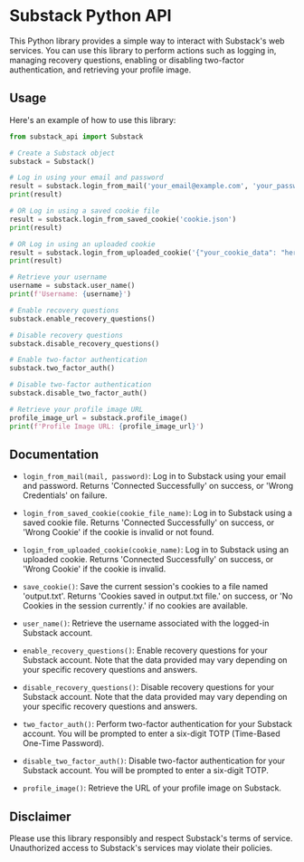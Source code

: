 # Substack Python API

This Python library provides a simple way to interact with Substack's web services. You can use this library to perform actions such as logging in, managing recovery questions, enabling or disabling two-factor authentication, and retrieving your profile image.


## Usage

Here's an example of how to use this library:

```python
from substack_api import Substack

# Create a Substack object
substack = Substack()

# Log in using your email and password
result = substack.login_from_mail('your_email@example.com', 'your_password')
print(result)

# OR Log in using a saved cookie file
result = substack.login_from_saved_cookie('cookie.json')
print(result)

# OR Log in using an uploaded cookie
result = substack.login_from_uploaded_cookie('{"your_cookie_data": "here"}')
print(result)

# Retrieve your username
username = substack.user_name()
print(f'Username: {username}')

# Enable recovery questions
substack.enable_recovery_questions()

# Disable recovery questions
substack.disable_recovery_questions()

# Enable two-factor authentication
substack.two_factor_auth()

# Disable two-factor authentication
substack.disable_two_factor_auth()

# Retrieve your profile image URL
profile_image_url = substack.profile_image()
print(f'Profile Image URL: {profile_image_url}')
```

## Documentation

- `login_from_mail(mail, password)`: Log in to Substack using your email and password. Returns 'Connected Successfully' on success, or 'Wrong Credentials' on failure.

- `login_from_saved_cookie(cookie_file_name)`: Log in to Substack using a saved cookie file. Returns 'Connected Successfully' on success, or 'Wrong Cookie' if the cookie is invalid or not found.

- `login_from_uploaded_cookie(cookie_name)`: Log in to Substack using an uploaded cookie. Returns 'Connected Successfully' on success, or 'Wrong Cookie' if the cookie is invalid.

- `save_cookie()`: Save the current session's cookies to a file named 'output.txt'. Returns 'Cookies saved in output.txt file.' on success, or 'No Cookies in the session currently.' if no cookies are available.

- `user_name()`: Retrieve the username associated with the logged-in Substack account.

- `enable_recovery_questions()`: Enable recovery questions for your Substack account. Note that the data provided may vary depending on your specific recovery questions and answers.

- `disable_recovery_questions()`: Disable recovery questions for your Substack account. Note that the data provided may vary depending on your specific recovery questions and answers.

- `two_factor_auth()`: Perform two-factor authentication for your Substack account. You will be prompted to enter a six-digit TOTP (Time-Based One-Time Password).

- `disable_two_factor_auth()`: Disable two-factor authentication for your Substack account. You will be prompted to enter a six-digit TOTP.

- `profile_image()`: Retrieve the URL of your profile image on Substack.

## Disclaimer

Please use this library responsibly and respect Substack's terms of service. Unauthorized access to Substack's services may violate their policies.
